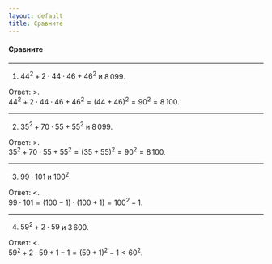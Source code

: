 ```yaml
---
layout: default
title: Сравните
---
```


#### Сравните

--- ---

1) $44^2 + 2 \cdot 44 \cdot 46 + 46^2$ и $8\,099$.

Ответ: $>$.
<br>
$44^2 + 2 \cdot 44 \cdot 46 + 46^2 = (44 + 46)^2 = 90^2 = 8\,100$.

--- ---

2) $35^2 + 70 \cdot 55 + 55^2$ и $8\,099$.

Ответ: $>$.
<br>
$35^2 + 70 \cdot 55 + 55^2 = (35 + 55)^2 = 90^2 = 8\,100$.

--- ---

3) $99 \cdot 101$ и $100^2$.

Ответ: $<$.
<br>
$99 \cdot 101 = (100 - 1) \cdot (100 + 1) = 100^2 - 1$.

--- ---

4) $59^2 + 2 \cdot 59$ и $3\,600$.

Ответ: $<$.
<br>
$59^2 + 2 \cdot 59 + 1 - 1 = (59 + 1)^2 - 1 < 60^2$.
